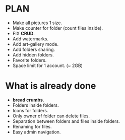 # PLAN

  * Make all pictures 1 size.
  * Make counter for folder (count files inside).
  * FIX **CRUD**.
  * Add watermarks.
  * Add art-gallery mode.
  * Add folders sharing.
  * Add hidden folders.
  * Favorite folders.
  * Space limit for 1 account. (~ 2GB)


# What is already done

  *  **bread crumbs**.
  * Folders inside folders.
  * Icons for folders.
  * Only owner of folder can delete files.
  * Separation between folders and files inside folders.
  * Renaming for files.
  * Easy admin navigation.
